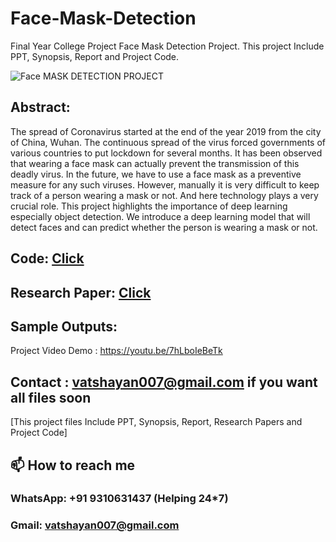 # Face-Mask-Detection
Final Year College Project Face Mask Detection Project. This project Include PPT, Synopsis, Report and Project Code. 

![Face MASK DETECTION PROJECT](https://user-images.githubusercontent.com/28294942/138277543-cbc3704d-945b-4e10-851f-872b0bba24dc.gif)


## Abstract: 

The spread of Coronavirus started at the end of the year 2019 from the city of China, Wuhan. The continuous spread of the virus forced governments of various countries to put lockdown for several months. It has been observed that wearing a face mask can actually prevent the transmission of this deadly virus. In the future, we have to use a face mask as a preventive measure for any such viruses. However, manually it is very difficult to keep track of a person wearing a mask or not. And here technology plays a very crucial role. This project highlights the importance of deep learning especially object detection. We introduce a deep learning model that will detect faces and can predict whether the person is wearing a mask or not.

## Code: **[Click](https://github.com/Vatshayan/Face-Mask-Detection-Project/blob/main/Face_Mask_detection_in_Code_.ipynb)**

## Research Paper: [Click](https://www.irjet.net/archives/V7/i11/IRJET-V7I11216.pdf)

## Sample Outputs:

Project Video Demo : https://youtu.be/7hLboIeBeTk 



## Contact : vatshayan007@gmail.com if you want all files soon
[This project files Include PPT, Synopsis, Report, Research Papers and Project Code]


## 📫 How to reach me

### WhatsApp: +91 9310631437 (Helping 24*7)

### Gmail: vatshayan007@gmail.com



